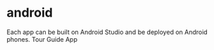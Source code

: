 # android
Each app can be built on Android Studio and be deployed on Android phones.
<a src="https://github.com/ytp327/android/tree/master/TourGuide">Tour Guide App</a>
